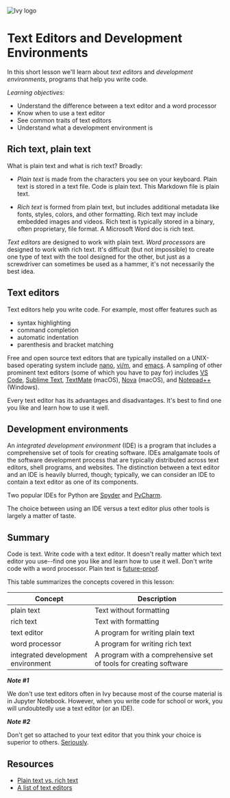 ![Ivy logo](https://raw.githubusercontent.com/csdms/project/main/assets/CSDMS-logo-color-tagline-hor.png)

# Text Editors and Development Environments

In this short lesson
we'll learn about *text editors* and *development environments*,
programs that help you write code.

*Learning objectives:*

* Understand the difference between a text editor and a word processor
* Know when to use a text editor
* See common traits of text editors
* Understand what a development environment is

## Rich text, plain text

What is plain text and what is rich text?
Broadly:

* *Plain text* is made from the characters you see on your keyboard.
Plain text is stored in a text file.
Code is plain text.
This Markdown file is plain text.

* *Rich text* is formed from plain text,
but includes additional metadata
like fonts, styles, colors, and other formatting.
Rich text may include embedded images and videos.
Rich text is typically stored in a binary, often proprietary, file format.
A Microsoft Word doc is rich text.

*Text editors* are designed to work with plain text.
*Word processors* are designed to work with rich text.
It's difficult (but not impossible)
to create one type of text with the tool designed for the other,
but just as a screwdriver can sometimes be used as a hammer,
it's not necessarily the best idea.

## Text editors

Text editors help you write code.
For example, most offer features such as
* syntax highlighting
* command completion
* automatic indentation
* parenthesis and bracket matching

Free and open source
text editors that are typically installed on a UNIX-based operating system include
[nano][nano],
[vi/m][vim], and
[emacs][emacs].
A sampling of other prominent text editors (some of which you have to pay for) includes
[VS Code][code],
[Sublime Text][sublime],
[TextMate][textmate] (macOS),
[Nova][nova] (macOS), and
[Notepad++][nppp] (Windows).

Every text editor has its advantages and disadvantages.
It's best to find one you like and learn how to use it well.

## Development environments

An *integrated development environment* (IDE)
is a program that includes a comprehensive set of tools for creating software.
IDEs amalgamate tools of the software development process that are typically distributed across text editors, shell programs, and websites.
The distinction between a text editor and an IDE is heavily blurred, though;
typically, we can consider an IDE to contain a text editor
as one of its components.

Two popular IDEs for Python are
[Spyder][spyder] and
[PyCharm][pycharm].

The choice between using an IDE versus a text editor plus other tools is largely a matter of taste.

## Summary

Code is text.
Write code with a text editor.
It doesn't really matter which text editor you use--find one you like
and learn how to use it well.
Don't write code with a word processor.
Plain text is [future-proof](https://en.wikipedia.org/wiki/Future-proof).

This table summarizes the concepts covered in this lesson:

| Concept      | Description
| ------------ | -----------
| plain text | Text without formatting
| rich text | Text with formatting
| text editor | A program for writing plain text
| word processor | A program for writing rich text
| integrated development environment | A program with a comprehensive set of tools for creating software

***Note #1***

We don't use text editors often in Ivy
because most of the course material is in Jupyter Notebook.
However,
when you write code for school or work,
you will undoubtedly use a text editor (or an IDE).

***Note #2***

Don't get so attached to your text editor that you think your choice is superior to others.
[Seriously][editor-war].

## Resources

* [Plain text vs. rich text](https://en.wikipedia.org/wiki/Text_editor#Plain_text_vs._rich_text)
* [A list of text editors](https://en.wikipedia.org/wiki/List_of_text_editors)

<!-- Links (by alpha) -->

[code]: https://en.wikipedia.org/wiki/Visual_Studio_Code
[editor-war]: https://en.wikipedia.org/wiki/Editor_war
[emacs]: https://en.wikipedia.org/wiki/Emacs
[nano]: https://en.wikipedia.org/wiki/GNU_nano
[nova]: https://nova.app/
[nppp]: https://en.wikipedia.org/wiki/Notepad%2B%2B
[pycharm]: https://en.wikipedia.org/wiki/PyCharm
[spyder]: https://en.wikipedia.org/wiki/Spyder_(software)
[sublime]: https://en.wikipedia.org/wiki/Sublime_Text
[textmate]: https://en.wikipedia.org/wiki/TextMate
[vim]: https://en.wikipedia.org/wiki/Vim_(text_editor)

